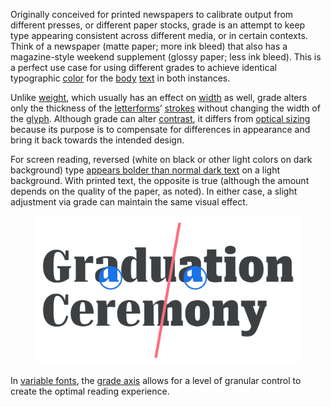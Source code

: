 
Originally conceived for printed newspapers to calibrate output from different presses, or different paper stocks, grade is an attempt to keep type appearing consistent across different media, or in certain contexts. Think of a newspaper (matte paper; more ink bleed) that also has a magazine-style weekend supplement (glossy paper; less ink bleed). This is a perfect use case for using different grades to achieve identical typographic [color](INSERT_URL) for the [body](INSERT_URL) [text](INSERT_URL) in both instances.

Unlike [weight](INSERT_URL), which usually has an effect on [width](INSERT_URL) as well, grade alters only the thickness of the [letterforms](INSERT_URL)’ [strokes](INSERT_URL) without changing the width of the [glyph](INSERT_URL). Although grade can alter [contrast](INSERT_URL), it differs from [optical sizing](INSERT_URL) because its purpose is to compensate for differences in appearance and bring it back towards the intended design.

For screen reading, reversed (white on black or other light colors on dark background) type [appears bolder than normal dark text](INSERT_URL) on a light background. With printed text, the opposite is true (although the amount depends on the quality of the paper, as noted). In either case, a slight adjustment via grade can maintain the same visual effect.

<figure>

![The words “Graduation Ceremony” set in the same typeface, but with two different grade settings applied to the fonts, revealed via a sliding doors-like visual representation. Highlights accentuate where details in the letterforms differ between the two versions.](images/thumbnail.svg)

</figure>

In [variable fonts](INSERT_URL), the [grade axis](INSERT_URL) allows for a level of granular control to create the optimal reading experience.
